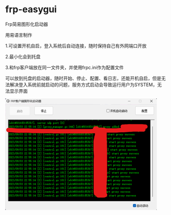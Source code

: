 # frp-easygui
Frp简易图形化启动器

用易语言制作

1.可设置开机自启，登入系统后自动连接，随时保持自己有外网端口开放

2.最小化会到托盘

3.和frp客户端放在同一文件夹，并使用frpc.ini作为配置文件

可以放到托盘的启动器，随时开始、停止、配置、看日志，还能开机自启，但是无法解决登入系统前就启动的问题，服务方式启动会导致运行用户为SYSTEM，无法显示界面


<img width="476" alt="屏幕截图 " src="https://github.com/chhc007/frp-easygui/blob/40d20704d2328f818e88980bcebc9e264f84f893/%E5%B1%8F%E5%B9%95%E6%88%AA%E5%9B%BE%20.png">
